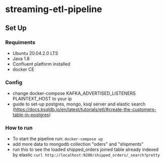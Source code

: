 # streaming-etl-pipeline

## Set Up
### Requiments
- Ubuntu 20.04.2.0 LTS
- Java 1.8
- Confluent platform installed
- docker CE
### Config
- change docker-compose KAFKA_ADVERTISED_LISTENERS PLAINTEXT_HOST to your ip 
- guide to set-up postgres, mongo, ksql server and elastic search
(https://docs.ksqldb.io/en/latest/tutorials/etl/#create-the-customers-table-in-postgres)
### How to run
- To start the pipeline run:
``
docker-compose up
``
- add more data to mongodb collection "oders" and "shipments" 
- run this to see the loaded shipped_orders joined table already indexed by elastic 
``curl http://localhost:9200/shipped_orders/_search?pretty``
